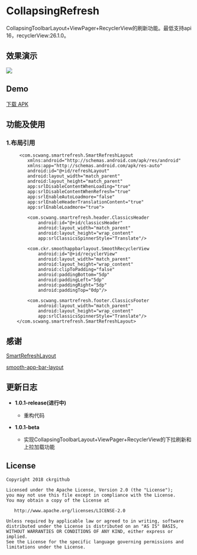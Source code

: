 # CollapsingRefresh
CollapsingToolbarLayout+ViewPager+RecyclerView的刷新功能。最低支持api 16，recyclerView:26.1.0。

## 效果演示
![](screenRecorder/Screenshot_2.gif)

## Demo
[下载 APK](apk/app-debug.apk)

## 功能及使用
### 1.布局引用
```
     <com.scwang.smartrefresh.SmartRefreshLayout
	    xmlns:android="http://schemas.android.com/apk/res/android"
	    xmlns:app="http://schemas.android.com/apk/res-auto"
	    android:id="@+id/refreshLayout"
	    android:layout_width="match_parent"
	    android:layout_height="match_parent"
	    app:srlDisableContentWhenLoading="true"
	    app:srlDisableContentWhenRefresh="true"
	    app:srlEnableAutoLoadmore="false"
	    app:srlEnableHeaderTranslationContent="true"
	    app:srlEnableLoadmore="true">
	
	    <com.scwang.smartrefresh.header.ClassicsHeader
	        android:id="@+id/classicsHeader"
	        android:layout_width="match_parent"
	        android:layout_height="wrap_content"
	        app:srlClassicsSpinnerStyle="Translate"/>
	
	    <com.ckr.smoothappbarlayout.SmoothRecyclerView
	        android:id="@+id/recyclerView"
	        android:layout_width="match_parent"
	        android:layout_height="wrap_content"
	        android:clipToPadding="false"
	        android:paddingBottom="5dp"
	        android:paddingLeft="5dp"
	        android:paddingRight="5dp"
	        android:paddingTop="0dp"/>
	
	    <com.scwang.smartrefresh.footer.ClassicsFooter
	        android:layout_width="match_parent"
	        android:layout_height="wrap_content"
	        app:srlClassicsSpinnerStyle="Translate"/>
	</com.scwang.smartrefresh.SmartRefreshLayout>
```

## 感谢
[SmartRefreshLayout](https://github.com/scwang90/SmartRefreshLayout)

[smooth-app-bar-layout](https://github.com/henrytao-me/smooth-app-bar-layout)

## 更新日志
* **1.0.1-release(进行中)**
  * 重构代码

* **1.0.1-beta**
  * 实现CollapsingToolbarLayout+ViewPager+RecyclerView的下拉刷新和上拉加载功能

License
-------

    Copyright 2018 ckrgithub

    Licensed under the Apache License, Version 2.0 (the "License");
    you may not use this file except in compliance with the License.
    You may obtain a copy of the License at

       http://www.apache.org/licenses/LICENSE-2.0

    Unless required by applicable law or agreed to in writing, software
    distributed under the License is distributed on an "AS IS" BASIS,
    WITHOUT WARRANTIES OR CONDITIONS OF ANY KIND, either express or implied.
    See the License for the specific language governing permissions and
    limitations under the License.

